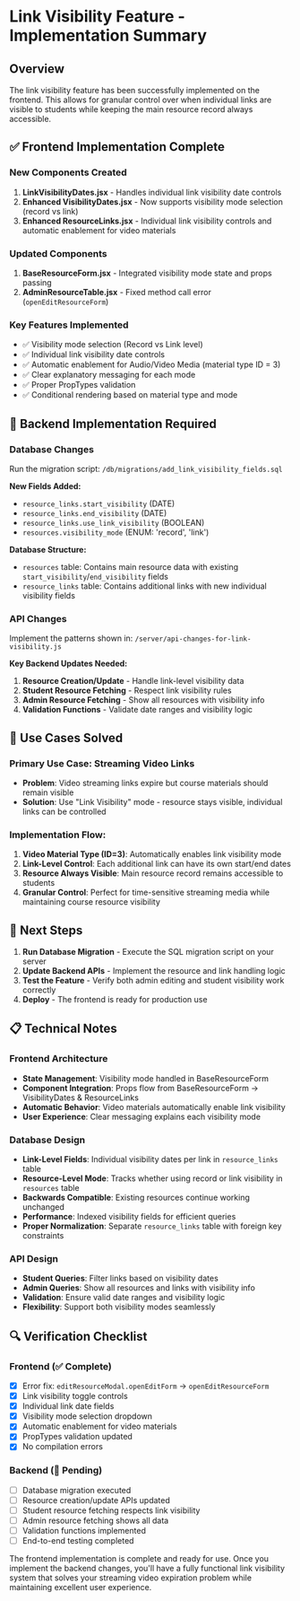 # Link Visibility Feature - Implementation Summary

## Overview
The link visibility feature has been successfully implemented on the frontend. This allows for granular control over when individual links are visible to students while keeping the main resource record always accessible.

## ✅ Frontend Implementation Complete

### New Components Created
1. **LinkVisibilityDates.jsx** - Handles individual link visibility date controls
2. **Enhanced VisibilityDates.jsx** - Now supports visibility mode selection (record vs link)
3. **Enhanced ResourceLinks.jsx** - Individual link visibility controls and automatic enablement for video materials

### Updated Components
1. **BaseResourceForm.jsx** - Integrated visibility mode state and props passing
2. **AdminResourceTable.jsx** - Fixed method call error (`openEditResourceForm`)

### Key Features Implemented
- ✅ Visibility mode selection (Record vs Link level)
- ✅ Individual link visibility date controls
- ✅ Automatic enablement for Audio/Video Media (material type ID = 3)
- ✅ Clear explanatory messaging for each mode
- ✅ Proper PropTypes validation
- ✅ Conditional rendering based on material type and mode

## 🔧 Backend Implementation Required

### Database Changes
Run the migration script: `/db/migrations/add_link_visibility_fields.sql`

**New Fields Added:**
- `resource_links.start_visibility` (DATE)
- `resource_links.end_visibility` (DATE) 
- `resource_links.use_link_visibility` (BOOLEAN)
- `resources.visibility_mode` (ENUM: 'record', 'link')

**Database Structure:**
- `resources` table: Contains main resource data with existing `start_visibility`/`end_visibility` fields
- `resource_links` table: Contains additional links with new individual visibility fields

### API Changes
Implement the patterns shown in: `/server/api-changes-for-link-visibility.js`

**Key Backend Updates Needed:**
1. **Resource Creation/Update** - Handle link-level visibility data
2. **Student Resource Fetching** - Respect link visibility rules
3. **Admin Resource Fetching** - Show all resources with visibility info
4. **Validation Functions** - Validate date ranges and visibility logic

## 🎯 Use Cases Solved

### Primary Use Case: Streaming Video Links
- **Problem**: Video streaming links expire but course materials should remain visible
- **Solution**: Use "Link Visibility" mode - resource stays visible, individual links can be controlled

### Implementation Flow:
1. **Video Material Type (ID=3)**: Automatically enables link visibility mode
2. **Link-Level Control**: Each additional link can have its own start/end dates
3. **Resource Always Visible**: Main resource record remains accessible to students
4. **Granular Control**: Perfect for time-sensitive streaming media while maintaining course resource visibility

## 🚀 Next Steps

1. **Run Database Migration** - Execute the SQL migration script on your server
2. **Update Backend APIs** - Implement the resource and link handling logic
3. **Test the Feature** - Verify both admin editing and student visibility work correctly
4. **Deploy** - The frontend is ready for production use

## 📋 Technical Notes

### Frontend Architecture
- **State Management**: Visibility mode handled in BaseResourceForm
- **Component Integration**: Props flow from BaseResourceForm → VisibilityDates & ResourceLinks
- **Automatic Behavior**: Video materials automatically enable link visibility
- **User Experience**: Clear messaging explains each visibility mode

### Database Design
- **Link-Level Fields**: Individual visibility dates per link in `resource_links` table
- **Resource-Level Mode**: Tracks whether using record or link visibility in `resources` table
- **Backwards Compatible**: Existing resources continue working unchanged
- **Performance**: Indexed visibility fields for efficient queries
- **Proper Normalization**: Separate `resource_links` table with foreign key constraints

### API Design
- **Student Queries**: Filter links based on visibility dates
- **Admin Queries**: Show all resources and links with visibility info
- **Validation**: Ensure valid date ranges and visibility logic
- **Flexibility**: Support both visibility modes seamlessly

## 🔍 Verification Checklist

### Frontend (✅ Complete)
- [x] Error fix: `editResourceModal.openEditForm` → `openEditResourceForm`
- [x] Link visibility toggle controls
- [x] Individual link date fields
- [x] Visibility mode selection dropdown
- [x] Automatic enablement for video materials
- [x] PropTypes validation updated
- [x] No compilation errors

### Backend (🚧 Pending)
- [ ] Database migration executed
- [ ] Resource creation/update APIs updated
- [ ] Student resource fetching respects link visibility
- [ ] Admin resource fetching shows all data
- [ ] Validation functions implemented
- [ ] End-to-end testing completed

The frontend implementation is complete and ready for use. Once you implement the backend changes, you'll have a fully functional link visibility system that solves your streaming video expiration problem while maintaining excellent user experience.
